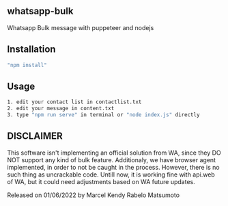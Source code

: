 ## whatsapp-bulk ##

Whatsapp Bulk message with puppeteer and nodejs

## Installation ##

```bash
"npm install"
```

## Usage ##

```bash
1. edit your contact list in contactlist.txt
2. edit your message in content.txt
3. type "npm run serve" in terminal or "node index.js" directly
```


## DISCLAIMER ##

This software isn't implementing an official solution from WA, since they DO NOT support any kind of bulk feature. 
Additionaly, we have browser agent implemented, in order to not be caught in the process. However, there is no such thing as uncrackable code. 
Untill now, it is working fine with api.web of WA, but it could need adjustments based on WA future updates.

Released on 01/06/2022 by Marcel Kendy Rabelo Matsumoto
